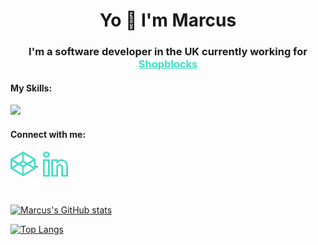 <h1 align="center">Yo 👋 I'm Marcus</h1>
<h3 align="center">
  I'm a software developer in the UK currently working for 
  <a href="https://www.shopblocks.com" style="color: #3fdec4;">Shopblocks</a>
</h3>

<h4 align="left">My Skills:</h3>
<a href="https://skillicons.dev">
  <img src="https://skillicons.dev/icons?i=angular,js,jquery,vue,html,bootstrap,php,laravel,css,scss,docker,git,mysql,redis,ts,sqlite,npm,nginx,md,htmx,elasticsearch,docker&perline=7&theme=light" />
</a>

<h4 align="left">Connect with me:</h3>
<p align="left">
  <a href="https://codepen.io/marcus-nightingale" target="_blank">
    <img align="center" src="https://raw.githubusercontent.com/Marcus-Nightingale/Marcus-Nightingale/main/codepen.svg" alt="marcus-nightingale" height="40" width="40" />   </a>
  &nbsp;
  <a href="https://linkedin.com/in/marcus-nightingale-bb4207140" target="_blank">
    <img align="center" src="https://raw.githubusercontent.com/Marcus-Nightingale/Marcus-Nightingale/main/linkedin.svg" alt="marcus-nightingale-bb4207140" height="40" width="40" />     
  </a>
</p>
<br />

[![Marcus's GitHub stats](https://profile-stats-coral.vercel.app/api?username=Marcus-Nightingale&show_icons=true&theme=dracula&show=prs_merged,prs_merged_percentage&hide=stars,issues&count_private=true)](https://github.com/anuraghazra/github-readme-stats)

[![Top Langs](https://profile-stats-coral.vercel.app/api/top-langs/?username=Marcus-Nightingale&count_private=true&theme=dracula&langs_count=8&layout=compact)](https://github.com/anuraghazra/github-readme-stats)
